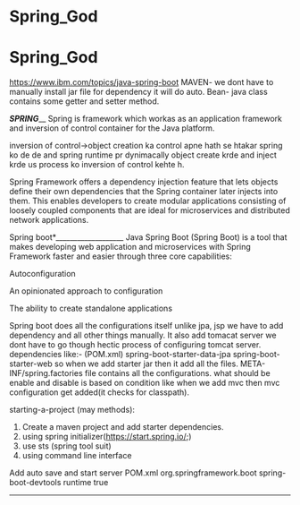 # Spring_God
# Spring_God
https://www.ibm.com/topics/java-spring-boot
MAVEN- we dont have to manually install jar file for dependency it will do auto.
Bean- java class contains some getter and setter method.

____________*SPRING*______________
Spring is framework which workas as an application framework and inversion of control container for the Java platform.

inversion of control->object creation ka control apne hath se htakar spring ko de de and spring runtime pr dynimacally object create krde and inject krde us process ko inversion of control kehte h.


Spring Framework offers a dependency injection feature that lets objects define their own dependencies that the Spring container later injects into them. This enables developers to create modular applications consisting of loosely coupled components that are ideal for microservices and distributed network applications.


Spring boot*___________________
Java Spring Boot (Spring Boot) is a tool that makes developing web application and microservices with Spring Framework faster and easier through three core capabilities:

Autoconfiguration

An opinionated approach to configuration

The ability to create standalone applications

Spring boot does all the configurations itself unlike jpa, jsp we have to add dependency and all other things manually.
It also add tomacat server we dont have to go though hectic process of configuring tomcat server.
dependencies like:- (POM.xml)
spring-boot-starter-data-jpa
spring-boot-starter-web
so when we add starter jar then it add all the files. META-INF/spring.factories file contains all the configurations.
what should be enable and disable is based on condition like when we add mvc then mvc configuration get added(it checks for classpath).

starting-a-project (may methods):
1. Create a maven project and add starter dependencies.
2. using spring initializer(https://start.spring.io/;)
3. use sts (spring tool suit)
4. using command line interface

Add auto save and start server
POM.xml
		<dependency>
			<groupId>org.springframework.boot</groupId>
			<artifactId>spring-boot-devtools</artifactId>
			<scope>runtime</scope>
			<optional>true</optional>
		</dependency>


---------------------------